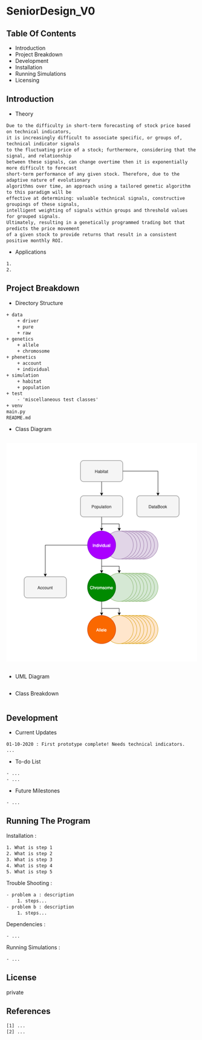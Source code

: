 # SeniorDesign_V0

## Table Of Contents
- Introduction
- Project Breakdown
- Development 
- Installation
- Running Simulations
- Licensing

## Introduction
- Theory
```
Due to the difficulty in short-term forecasting of stock price based on technical indicators,
it is increasingly difficult to associate specific, or groups of, technical indicator signals 
to the fluctuating price of a stock; furthermore, considering that the signal, and relationship 
between these signals, can change overtime then it is exponentially more difficult to forecast 
short-term performance of any given stock. Therefore, due to the adaptive nature of evolutionary 
algorithms over time, an approach using a tailored genetic algorithm to this paradigm will be 
effective at determining: valuable technical signals, constructive groupings of these signals,
intelligent weighting of signals within groups and threshold values for grouped signals. 
Ultimately, resulting in a genetically programmed trading bot that predicts the price movement 
of a given stock to provide returns that result in a consistent positive monthly ROI.
```
- Applications
```
1.
2.

```

## Project Breakdown
- Directory Structure
```
+ data
    + driver
    + pure
    + raw
+ genetics
    + allele
    + chromosome
+ phenetics
    + account
    + individual
+ simulation
    + habitat
    + population
+ test
    - 'miscellaneous test classes'
+ venv
main.py
README.md
```

- Class Diagram
```
```
![class diagram](class_diagram.png)
```
```

- UML Diagram
```

```
- Class Breakdown
```

```
## Development
- Current Updates
```
01-10-2020 : First prototype complete! Needs technical indicators.
...
```
- To-do List
```
- ...
- ...
```
- Future Milestones
```
- ...
```

## Running The Program
Installation :
```
1. What is step 1
2. What is step 2
3. What is step 3
4. What is step 4
5. What is step 5
```
Trouble Shooting :
```
- problem a : description
    1. steps...
- problem b : description
    1. steps...

```
Dependencies :
```
- ...
```
Running Simulations :
```
- ...
```

## License
private

## References
```
[1] ...
[2] ...
```